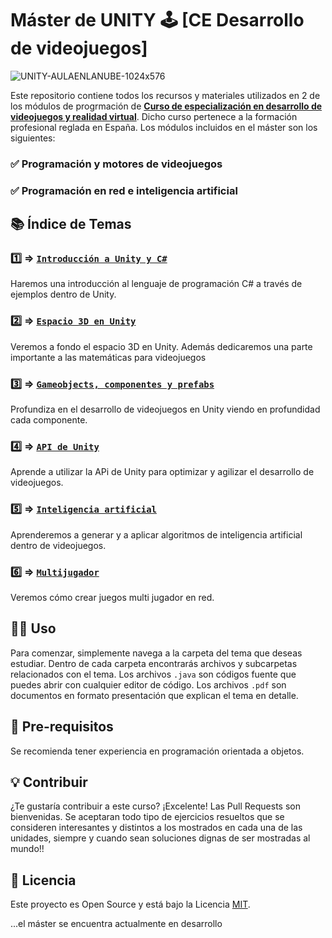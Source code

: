 # Máster de UNITY 🕹 [CE Desarrollo de videojuegos]
![UNITY-AULAENLANUBE-1024x576](https://github.com/aulaenlanube/master-unity/assets/15714409/8e8a3843-e403-47f2-949e-e4287ea9686e)

Este repositorio contiene todos los recursos y materiales utilizados en 2 de los módulos de progrmación de [**Curso de especialización en desarrollo de videojuegos y realidad virtual**](https://www.todofp.es/que-estudiar/loe/informatica-comunicaciones/ce-desarrollo-videojuegos-realidad-virtual.html). Dicho curso pertenece a la formación profesional reglada en España. Los módulos incluidos en el máster son los siguientes:

###   ✅ Programación y motores de videojuegos   
###   ✅ Programación en red e inteligencia artificial

## 📚 Índice de Temas

### 1️⃣ &#8658; [**`Introducción a Unity y C#`**](master-unity/Assets/tema1) 
Haremos una introducción al lenguaje de programación C# a través de ejemplos dentro de Unity.

### 2️⃣ &#8658; [**`Espacio 3D en Unity`**](master-unity/Assets/tema2) 
Veremos a fondo el espacio 3D en Unity. Además dedicaremos una parte importante a las matemáticas para videojuegos

### 3️⃣ &#8658; [**`Gameobjects, componentes y prefabs`**](master-unity/Assets/tema3)
Profundiza en el desarrollo de videojuegos en Unity viendo en profundidad cada componente. 

### 4️⃣ &#8658; [**`API de Unity`**](master-unity/Assets/tema4) 
Aprende a utilizar la APi de Unity para optimizar y agilizar el desarrollo de videojuegos.

### 5️⃣ &#8658; [**`Inteligencia artificial`**](master-unity/Assets/tema5)
Aprenderemos a generar y a aplicar algoritmos de inteligencia artificial dentro de videojuegos.

### 6️⃣ &#8658; [**`Multijugador`**](master-unity/Assets/tema6)
Veremos cómo crear juegos multi jugador en red.


## 👨‍💻 Uso

Para comenzar, simplemente navega a la carpeta del tema que deseas estudiar. Dentro de cada carpeta encontrarás archivos y subcarpetas relacionados con el tema. Los archivos `.java` son códigos fuente que puedes abrir con cualquier editor de código. Los archivos `.pdf` son documentos en formato presentación que explican el tema en detalle.  

## 🌱 Pre-requisitos

Se recomienda tener experiencia en programación orientada a objetos.

## 💡 Contribuir

¿Te gustaría contribuir a este curso? ¡Excelente! Las Pull Requests son bienvenidas. Se aceptaran todo tipo de ejercicios resueltos que se consideren interesantes y distintos a los mostrados en cada una de las unidades, siempre y cuando sean soluciones dignas de ser mostradas al mundo!!

## 📖 Licencia

Este proyecto es Open Source y está bajo la Licencia [MIT](https://es.wikipedia.org/wiki/Licencia_MIT).



...el máster se encuentra actualmente en desarrollo
